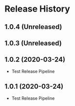# Release History

## 1.0.4 (Unreleased)


## 1.0.3 (Unreleased)


## 1.0.2 (2020-03-24)
- Test Release Pipeline


## 1.0.1 (2020-03-24)
- Test Release Pipeline

